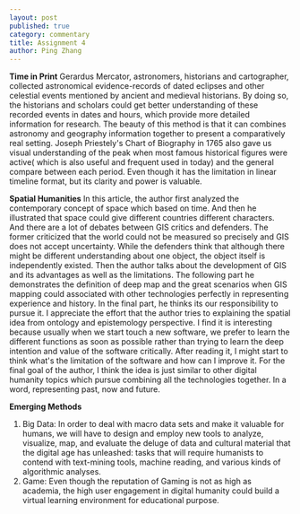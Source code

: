 ```yaml
---
layout: post
published: true
category: commentary
title: Assignment 4
author: Ping Zhang
---
```

**Time in Print**
Gerardus Mercator, astronomers, historians and cartographer, collected astronomical evidence-records of dated eclipses and other celestial events mentioned by ancient and medieval historians. By doing so, the historians and scholars could get better understanding of these recorded events in dates and hours, which provide more detailed information for research. The beauty of this method is that it can combines astronomy and geography information together to present a comparatively real setting. 
Joseph Priestely's Chart of Biography in 1765 also gave us visual understanding of the peak when most famous historical figures were active( which is also useful and frequent used in today) and the general compare between each period. Even though it has the limitation in linear timeline format, but its clarity and power is valuable. 

**Spatial Humanities**
In this article, the author first analyzed the contemporary concept of space which based on time. And then he illustrated that space could give different countries different characters. And there are a lot of debates between GIS critics and defenders. The former criticized that the world could not be measured so precisely and GIS does not accept uncertainty. While the defenders think that although there might be different understanding about one object, the object itself is independently existed. Then the author talks about the development of GIS and its advantages as well as the limitations. The following part he demonstrates the definition of deep map and the great scenarios when GIS mapping could associated with other technologies perfectly in representing experience and history. In the final part, he thinks its our responsibility to pursue it.
I appreciate the effort that the author tries to explaining the spatial idea from ontology and epistemology perspective. I find it is interesting because usually when we start touch a new software, we prefer to learn the different functions as soon as possible rather than trying to learn the deep intention and value of the software critically. After reading it, I might start to think what's the limitation of the software and how can I improve it. For the final goal of the author, I think the idea is just similar to other digital humanity topics which pursue combining all the technologies together. In a word, representing past, now and future. 

**Emerging Methods**
1. Big Data: In order to deal with macro data sets and make it valuable for humans, we will have to design and employ new tools to analyze, visualize, map, and evaluate the deluge of data and cultural material that the digital age has unleashed: tasks that will require humanists to contend with text-mining tools, machine reading, and various kinds of algorithmic analyses.
2. Game: Even though the reputation of Gaming is not as high as academia, the high user engagement in digital humanity could build a virtual learning environment for educational purpose.






